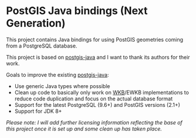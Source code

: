 # PostGIS Java bindings (Next Generation)
This project contains Java bindings for using PostGIS geometries coming from a PostgreSQL database.

This project is based on [postgis-java](https://github.com/postgis/postgis-java) and I want to thank its authors for their work.

Goals to improve the existing [postgis-java](https://github.com/postgis/postgis-java):
* Use generic Java types where possible
* Clean up code to basically only work on [WKB](https://en.wikipedia.org/wiki/Well-known_text#Well-known_binary)/EWKB implementations to reduce code duplication and focus on the actual database format
* Support for the latest PostgreSQL (9.6+) and PostGIS versions (2.1+)
* Support for JDK 8+

*Please note: I will add further licensing information reflecting the base of this project once it is set up and some clean up has taken place.*
